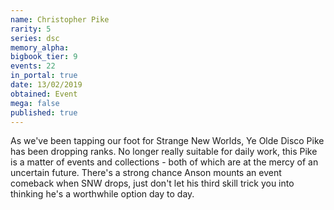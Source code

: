 ```yaml
---
name: Christopher Pike
rarity: 5
series: dsc
memory_alpha:
bigbook_tier: 9
events: 22
in_portal: true
date: 13/02/2019
obtained: Event
mega: false
published: true
---
```


As we've been tapping our foot for Strange New Worlds, Ye Olde Disco Pike has been dropping ranks. No longer really suitable for daily work, this Pike is a matter of events and collections - both of which are at the mercy of an uncertain future. There's a strong chance Anson mounts an event comeback when SNW drops, just don't let his third skill trick you into thinking he's a worthwhile option day to day.
